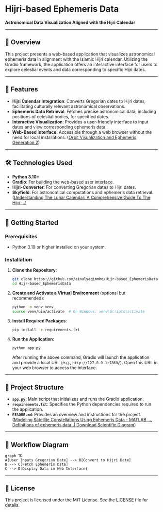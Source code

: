 # Hijri-based Ephemeris Data

**Astronomical Data Visualization Aligned with the Hijri Calendar**

---

## 📘 Overview

This project presents a web-based application that visualizes astronomical ephemeris data in alignment with the Islamic Hijri calendar. Utilizing the Gradio framework, the application offers an interactive interface for users to explore celestial events and data corresponding to specific Hijri dates.

---

## 🌟 Features

- **Hijri Calendar Integration**: Converts Gregorian dates to Hijri dates, facilitating culturally relevant astronomical observations.
- **Ephemeris Data Retrieval**: Fetches precise astronomical data, including positions of celestial bodies, for specified dates.
- **Interactive Visualization**: Provides a user-friendly interface to input dates and view corresponding ephemeris data.
- **Web-Based Interface**: Accessible through a web browser without the need for local installations. ([Orbit Visualization and Ephemeris Generation 2](https://studylib.net/doc/7732789/orbit-visualization-and-ephemeris-generation-2?utm_source=chatgpt.com))

---

## 🛠️ Technologies Used

- **Python 3.10+**
- **Gradio**: For building the web-based user interface.
- **Hijri-Converter**: For converting Gregorian dates to Hijri dates.
- **Skyfield**: For astronomical computations and ephemeris data retrieval. ([Understanding The Lunar Calendar: A Comprehensive Guide To The Hijri ...](https://ethiopianholidayscalendar.pages.dev/new-pshslh-understanding-the-lunar-calendar-a-comprehensive-guide-to-the-hijri-calendar-zkrkpi-pics/?utm_source=chatgpt.com))

---

## 🚀 Getting Started

### Prerequisites

- Python 3.10 or higher installed on your system.

### Installation

1. **Clone the Repository**:
   ```bash
   git clone https://github.com/ainulyaqinmhd/Hijr-based_EphemerisData.git
   cd Hijr-based_EphemerisData
   ```

2. **Create and Activate a Virtual Environment** (optional but recommended):
   ```bash
   python -m venv venv
   source venv/bin/activate  # On Windows: venv\Scripts\activate
   ```

3. **Install Required Packages**:
   ```bash
   pip install -r requirements.txt
   ```

4. **Run the Application**:
   ```bash
   python app.py
   ```
   After running the above command, Gradio will launch the application and provide a local URL (e.g., `http://127.0.0.1:7860/`). Open this URL in your web browser to access the interface.

---

## 📁 Project Structure

- **`app.py`**: Main script that initializes and runs the Gradio application.
- **`requirements.txt`**: Specifies the Python dependencies required to run the application.
- **`README.md`**: Provides an overview and instructions for the project. ([Modeling Satellite Constellations Using Ephemeris Data - MATLAB ...](https://la.mathworks.com/help/satcom/ug/modeling-constellation-using-ephemeris-data.html?utm_source=chatgpt.com), [Definitions of ephemeris data. | Download Scientific Diagram](https://www.researchgate.net/figure/Definitions-of-ephemeris-data_tbl1_346554844?utm_source=chatgpt.com))

---

## 🔄 Workflow Diagram


```mermaid
graph TD
A[User Inputs Gregorian Date] --> B[Convert to Hijri Date]
B --> C[Fetch Ephemeris Data]
C --> D[Display Data in Web Interface]
```


---

## 📄 License

This project is licensed under the MIT License. See the [LICENSE](LICENSE) file for details.
